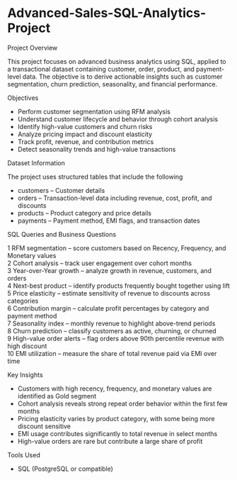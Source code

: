 # Advanced-Sales-SQL-Analytics-Project

Project Overview

This project focuses on advanced business analytics using SQL, applied to a transactional dataset containing customer, order, product, and payment-level data. The objective is to derive actionable insights such as customer segmentation, churn prediction, seasonality, and financial performance.

Objectives

- Perform customer segmentation using RFM analysis
- Understand customer lifecycle and behavior through cohort analysis
- Identify high-value customers and churn risks
- Analyze pricing impact and discount elasticity
- Track profit, revenue, and contribution metrics
- Detect seasonality trends and high-value transactions

Dataset Information

The project uses structured tables that include the following
- customers – Customer details
- orders – Transaction-level data including revenue, cost, profit, and discounts
- products – Product category and price details
- payments – Payment method, EMI flags, and transaction dates

SQL Queries and Business Questions

1  RFM segmentation – score customers based on Recency, Frequency, and Monetary values  
2  Cohort analysis – track user engagement over cohort months  
3  Year-over-Year growth – analyze growth in revenue, customers, and orders  
4  Next-best product – identify products frequently bought together using lift  
5  Price elasticity – estimate sensitivity of revenue to discounts across categories  
6  Contribution margin – calculate profit percentages by category and payment method  
7  Seasonality index – monthly revenue to highlight above-trend periods  
8  Churn prediction – classify customers as active, churning, or churned  
9  High-value order alerts – flag orders above 90th percentile revenue with high discount  
10 EMI utilization – measure the share of total revenue paid via EMI over time  

Key Insights

- Customers with high recency, frequency, and monetary values are identified as Gold segment  
- Cohort analysis reveals strong repeat order behavior within the first few months  
- Pricing elasticity varies by product category, with some being more discount sensitive  
- EMI usage contributes significantly to total revenue in select months  
- High-value orders are rare but contribute a large share of profit  

Tools Used

- SQL (PostgreSQL or compatible)

